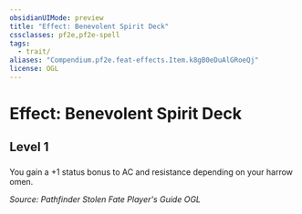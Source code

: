 ```yaml
---
obsidianUIMode: preview
title: "Effect: Benevolent Spirit Deck"
cssclasses: pf2e,pf2e-spell
tags:
  - trait/
aliases: "Compendium.pf2e.feat-effects.Item.k8gB0eDuAlGRoeQj"
license: OGL
---
```

# Effect: Benevolent Spirit Deck
## Level 1
### 






You gain a +1 status bonus to AC and resistance depending on your harrow omen.

*Source: Pathfinder Stolen Fate Player's Guide*
*OGL*